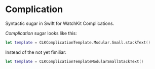 # Complication

Syntactic sugar in Swift for WatchKit Complications.

*Complication* sugar looks like this:
```swift
let template = CLKComplicationTemplate.Modular.Small.stackText()
```
Instead of the not yet fimiliar:
```swift
let template = CLKComplicationTemplateModularSmallStackText()
```
